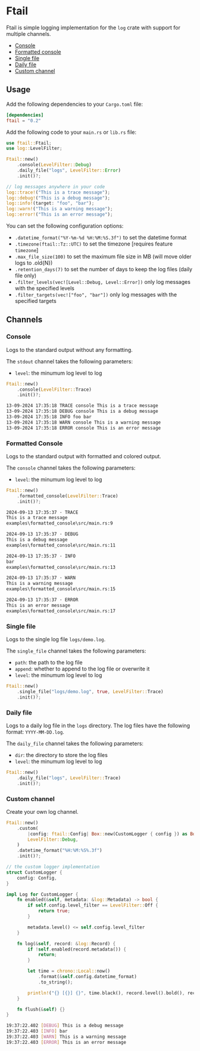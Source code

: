 # Ftail

Ftail is simple logging implementation for the `log` crate with support for multiple channels.

- [Console](#console)
- [Formatted console](#formatted-console)
- [Single file](#single-file)
- [Daily file](#daily-file)
- [Custom channel](#custom-channel)

## Usage

Add the following dependencies to your `Cargo.toml` file:

```toml
[dependencies]
ftail = "0.2"
```

Add the following code to your `main.rs` or `lib.rs` file:

```rust
use ftail::Ftail;
use log::LevelFilter;

Ftail::new()
    .console(LevelFilter::Debug)
    .daily_file("logs", LevelFilter::Error)
    .init()?;

// log messages anywhere in your code
log::trace!("This is a trace message");
log::debug!("This is a debug message");
log::info!(target: "foo", "bar");
log::warn!("This is a warning message");
log::error!("This is an error message");
```

You can set the following configuration options:

- `.datetime_format("%Y-%m-%d %H:%M:%S.3f")` to set the datetime format
- `.timezone(ftail::Tz::UTC)` to set the timezone [requires feature `timezone`]
- `.max_file_size(100)` to set the maximum file size in MB (will move older logs to .old{N})
- `.retention_days(7)` to set the number of days to keep the log files (daily file only)
- `.filter_levels(vec![Level::Debug, Level::Error])` only log messages with the specified levels
- `.filter_targets(vec!["foo", "bar"])` only log messages with the specified targets

## Channels

### Console

Logs to the standard output without any formatting.

The `stdout` channel takes the following parameters:

- `level`: the minumum log level to log

```rust
Ftail::new()
    .console(LevelFilter::Trace)
    .init()?;
```

```sh
13-09-2024 17:35:18 TRACE console This is a trace message
13-09-2024 17:35:18 DEBUG console This is a debug message
13-09-2024 17:35:18 INFO foo bar
13-09-2024 17:35:18 WARN console This is a warning message
13-09-2024 17:35:18 ERROR console This is an error message
```

### Formatted Console

Logs to the standard output with formatted and colored output.

The `console` channel takes the following parameters:

- `level`: the minumum log level to log

```rust
Ftail::new()
    .formatted_console(LevelFilter::Trace)
    .init()?;
```

```sh
2024-09-13 17:35:37 · TRACE
This is a trace message
examples\formatted_console\src/main.rs:9

2024-09-13 17:35:37 · DEBUG
This is a debug message
examples\formatted_console\src/main.rs:11

2024-09-13 17:35:37 · INFO
bar
examples\formatted_console\src/main.rs:13

2024-09-13 17:35:37 · WARN
This is a warning message
examples\formatted_console\src/main.rs:15

2024-09-13 17:35:37 · ERROR
This is an error message
examples\formatted_console\src/main.rs:17
```

### Single file

Logs to the single log file `logs/demo.log`.

The `single_file` channel takes the following parameters:

- `path`: the path to the log file
- `append`: whether to append to the log file or overwrite it
- `level`: the minumum log level to log

```rust
Ftail::new()
    .single_file("logs/demo.log", true, LevelFilter::Trace)
    .init()?;
```

### Daily file

Logs to a daily log file in the `logs` directory. The log files have the following format: `YYYY-MM-DD.log`.

The `daily_file` channel takes the following parameters:

- `dir`: the directory to store the log files
- `level`: the minumum log level to log

```rust
Ftail::new()
    .daily_file("logs", LevelFilter::Trace)
    .init()?;
```

### Custom channel

Create your own log channel.

```rust
Ftail::new()
    .custom(
        |config: ftail::Config| Box::new(CustomLogger { config }) as Box<dyn Log + Send + Sync>,
        LevelFilter::Debug,
    )
    .datetime_format("%H:%M:%S%.3f")
    .init()?;

// the custom logger implementation
struct CustomLogger {
    config: Config,
}

impl Log for CustomLogger {
    fn enabled(&self, metadata: &log::Metadata) -> bool {
        if self.config.level_filter == LevelFilter::Off {
            return true;
        }

        metadata.level() <= self.config.level_filter
    }

    fn log(&self, record: &log::Record) {
        if !self.enabled(record.metadata()) {
            return;
        }

        let time = chrono::Local::now()
            .format(&self.config.datetime_format)
            .to_string();

        println!("{} [{}] {}", time.black(), record.level().bold(), record.args());
    }

    fn flush(&self) {}
}
```

```sh
19:37:22.402 [DEBUG] This is a debug message
19:37:22.403 [INFO] bar
19:37:22.403 [WARN] This is a warning message
19:37:22.403 [ERROR] This is an error message
```
